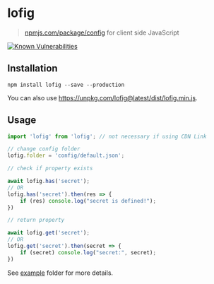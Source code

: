 # lofig

> [npmjs.com/package/config](https://npmjs.com/package/config) for client side JavaScript

[![Known Vulnerabilities](https://snyk.io//test/github/jonathan-grah/lofig/badge.svg?targetFile=package.json)](https://snyk.io//test/github/jonathan-grah/lofig?targetFile=package.json)

## Installation

`npm install lofig --save --production`

You can also use https://unpkg.com/lofig@latest/dist/lofig.min.js.

## Usage

```js
import 'lofig' from 'lofig'; // not necessary if using CDN Link

// change config folder
lofig.folder = 'config/default.json';

// check if property exists

await lofig.has('secret');
// OR
lofig.has('secret').then(res => {
	if (res) console.log("secret is defined!");
})

// return property

await lofig.get('secret');
// OR
lofig.get('secret').then(secret => {
	if (secret) console.log("secret:", secret);
})

```

See [example](https://github.com/jonathan-grah/lofig/tree/master/example) folder for more details.